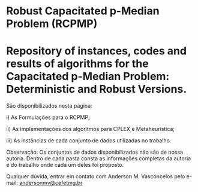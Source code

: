 # Robust Capacitated p-Median Problem (RCPMP)
# Repository of instances, codes and results of algorithms for the Capacitated p-Median Problem: Deterministic and Robust Versions.

São disponibilizados nesta página:

i) As Formulações para o RCPMP;

ii) As implementações dos algoritmos para CPLEX e Metaheurística;

iii) As instâncias de cada conjunto de dados utilizadas no trabalho.

Observação: Os conjuntos de dados disponibilizados não são de nossa autoria. Dentro de cada pasta consta as informações completas da autoria e do trabalho onde cada um deles foi proposto.

Qualquer dúvida, entrar em contato com Anderson M. Vasconcelos pelo e-mail: andersonmv@cefetmg.br
